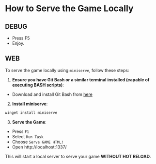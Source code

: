 # How to Serve the Game Locally

## DEBUG

- Press F5
- Enjoy.

## WEB

To serve the game locally using `miniserve`, follow these steps:
1. **Ensure you have Git Bash or a similar terminal installed (capable of executing BASH scripts)**:
  - Download and install Git Bash from [here](https://gitforwindows.org/)

2. **Install miniserve**:
  ```sh
  winget install miniserve
  ```

3. **Serve the Game**:
  - Press `F1`
  - Select `Run Task`
  - Choose `Serve GAME HTML!`
  - Open http://localhost:1337/

This will start a local server to serve your game **WITHOUT HOT RELOAD**.




